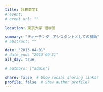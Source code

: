 ```yaml
---
title: 計算数学I
# event: 
# event_url: ""

location: 東京大学 理学部

summary: "ティーチング・アシスタントとしての補助"
# abstract: ""

date: "2013-04-01"
# date_end: "2013-09-31"
all_day: true

# authors: ["admin"]

share: false  # Show social sharing links?
profile: false  # Show author profile?
---
```

